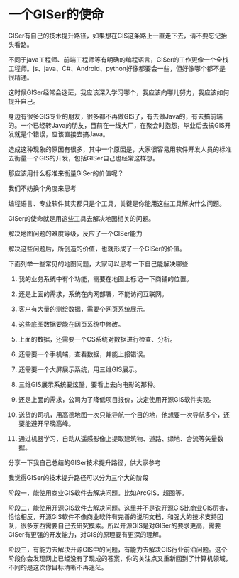 # 一个GISer的使命



GISer有自己的技术提升路径，如果想在GIS这条路上一直走下去，请不要忘记抬头看路。



不同于java工程师、前端工程师等有明确的编程语言，GISer的工作更像一个全栈工程师。js、java、C#、Android、python好像都要会一些，但好像哪个都不是很精通。

这时候GISer经常会迷茫，我应该深入学习哪个，我应该向哪儿努力，我应该如何提升自己。

身边有很多GIS专业的朋友，很多都不再做GIS了，有去做Java的，有去搞前端的。一个已经转Java的朋友，目前在一线大厂，在聚会时抱怨，毕业后去搞GIS开发就是个错误，应该直接去搞Java。

造成这种现象的原因有很多，其中一个原因是，大家很容易用软件开发人员的标准去衡量一个GIS的开发，包括GISer自己也经常这样想。

那应该用什么标准来衡量GISer的价值呢？

我们不妨换个角度来思考

编程语言、专业软件其实都只是个工具，关键是你能用这些工具解决什么问题。

GISer的使命就是用这些工具去解决地图相关的问题。

解决地图问题的难度等级，反应了一个GISer能力

解决这些问题后，所创造的价值，也就形成了一个GISer的价值。

下面列举一些常见的地图问题，大家可以思考一下自己能解决哪些

1. 我的业务系统中有个功能，需要在地图上标记一下商铺的位置。

2. 还是上面的需求，系统在内网部署，不能访问互联网。

3. 客户有大量的测绘数据，需要个网页系统展示。

4. 这些底图数据要能在网页系统中修改。

5. 上面的数据，还需要一个CS系统对数据进行检查、分析。

6. 还需要一个手机端，查看数据，并能上报错误。

7. 还需要一个大屏展示系统，用三维GIS展示。

8. 三维GIS展示系统要炫酷，要看上去向电影的那种。

9. 还是上面的需求，公司为了降低项目报价，决定使用开源GIS软件实现。

10. 送货的司机，用高德地图一次只能导航一个目的地，他想要一次导航多个，还要能避开早晚高峰。

11. 通过机器学习，自动从遥感影像上提取建筑物、道路、绿地、合流等矢量数据。

    

分享一下我自己总结的GISer技术提升路径，供大家参考

我觉得GISer的技术提升路径可以分为三个大的阶段

阶段一，能使用商业GIS软件去解决问题。比如ArcGIS，超图等。

阶段二，能使用开源GIS软件去解决问题。这里并不是说开源GIS比商业GIS厉害，恰恰相反，开源GIS软件不像商业软件有完善的说明文档，和强大的技术支持团队，很多东西需要自己去研究摸索。所以开源GIS是对GISer的要求更高，需要GISer有更强的开发能力，对GIS的原理要有更深的理解。

阶段三，有能力去解决开源GIS中的问题，有能力去解决GIS行业前沿问题。这个阶段你会发现网上已经没有了现成的答案，你的关注点又重新回到了计算机领域，不同的是这次你目标清晰不再迷茫。













